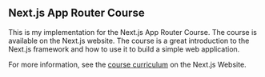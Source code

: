 ## Next.js App Router Course

This is my implementation for the Next.js App Router Course. The course is available on the Next.js website. The course is a great introduction to the Next.js framework and how to use it to build a simple web application.

For more information, see the [course curriculum](https://nextjs.org/learn) on the Next.js Website.
